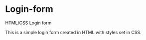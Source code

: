 # Login-form
HTML/CSS Login form

This is a simple login form created in HTML with styles set in CSS.

